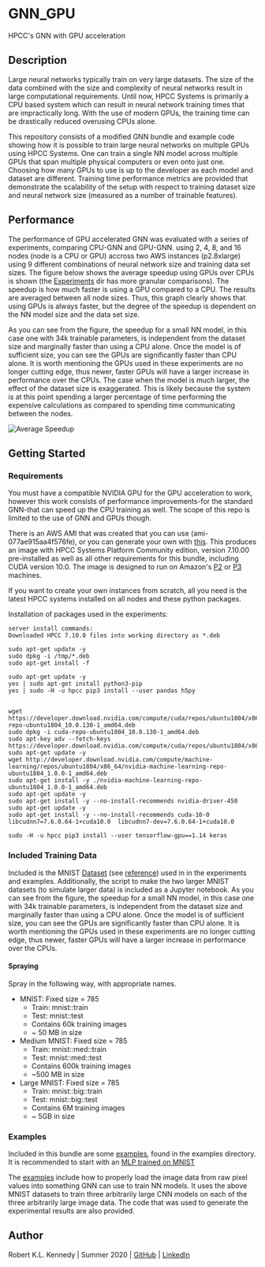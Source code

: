 # GNN_GPU
HPCC's GNN with GPU acceleration


## Description
Large neural networks typically train on very large datasets. 
The size of the data combined with the size and complexity of neural networks result in large computational requirements. 
Until now, HPCC Systems is primarily a CPU based system which can result in neural network training times that are impractically long.
With the use of modern GPUs, the training time can be drastically reduced overusing CPUs alone.

This repository consists of a modified GNN bundle and example code showing how it is possible to train large neural networks on multiple GPUs using HPCC Systems. One can train a single NN model across multiple GPUs that span 
multiple physical computers or even onto just one. Choosing how many GPUs to use is up to the developer as each model and dataset are different. Training time performance metrics are provided that demonstrate
the scalability of the setup with respect to training dataset size and neural network size (measured as a number of trainable features).

## Performance

The performance of GPU accelerated GNN was evaluated with a series of experiments, comparing CPU-GNN and GPU-GNN. using 2, 4, 8, and 16 nodes (node is a CPU or GPU) accross two AWS instances (p2.8xlarge) using 9 different combinations of neural network size and training data set sizes. The figure below shows
the average speedup using GPUs over CPUs is shown (the [Experiments](Experiments/data_analysis/graphs/) dir has more granular comparisons). The speedup is how much faster is using a GPU compared to a CPU. The results are averaged between all node sizes. Thus, this graph clearly shows that using GPUs is always faster, but the degree of the speedup is dependent on the NN model size and the data set size.

As you can see from the figure, the speedup for a small NN model, in this case one with 34k trainable parameters, is independent from the dataset size and marginally faster than using a CPU alone. 
Once the model is of sufficient size, you can see the GPUs are significantly faster than CPU alone. It is worth mentioning the GPUs used in these experiments are no longer cutting edge, thus newer, 
faster GPUs will have a larger increase in performance over the CPUs. The case when the model is much larger, the effect of the dataset size is exaggerated. This is likely because the system is at 
this point spending a larger percentage of time performing the expensive calculations as compared to spending time communicating between the nodes.

![Average Speedup](images/speedup.png)


## Getting Started

### Requirements
You must have a compatible NVIDIA GPU for the GPU acceleration to work, however this work consists of performance improvements-for the standard GNN-that can speed up the CPU training as well. The 
scope of this repo is limited to the use of GNN and GPUs though.


There is an AWS AMI that was created that you can use (ami-077ae915aa4f576fe), or you can generate your own with [this](https://github.com/xwang2713/cloud-image-build). 
This produces an image with HPCC Systems Platform Community edition, version 7.10.00 pre-installed as well as all other requirements for this bundle, including CUDA version 10.0. 
The image is designed to run on Amazon's [P2](https://aws.amazon.com/ec2/instance-types/p2/) or [P3](https://aws.amazon.com/ec2/instance-types/p3/) machines.


If you want to create your own instances from scratch, all you need is the latest HPCC systems installed on all nodes and these python packages.


Installation of packages used in the experiments:

```
server install commands:
Downloaded HPCC 7.10.0 files into working directory as *.deb

sudo apt-get update -y
sudo dpkg -i /tmp/*.deb
sudo apt-get install -f 

sudo apt-get update -y
yes | sudo apt-get install python3-pip
yes | sudo -H -u hpcc pip3 install --user pandas h5py


wget https://developer.download.nvidia.com/compute/cuda/repos/ubuntu1804/x86_64/cuda-repo-ubuntu1804_10.0.130-1_amd64.deb
sudo dpkg -i cuda-repo-ubuntu1804_10.0.130-1_amd64.deb
sudo apt-key adv --fetch-keys https://developer.download.nvidia.com/compute/cuda/repos/ubuntu1804/x86_64/7fa2af80.pub
sudo apt-get update -y
wget http://developer.download.nvidia.com/compute/machine-learning/repos/ubuntu1804/x86_64/nvidia-machine-learning-repo-ubuntu1804_1.0.0-1_amd64.deb
sudo apt-get install -y ./nvidia-machine-learning-repo-ubuntu1804_1.0.0-1_amd64.deb
sudo apt-get update -y
sudo apt-get install -y --no-install-recommends nvidia-driver-450
sudo apt-get update -y
sudo apt-get install -y --no-install-recommends cuda-10-0 libcudnn7=7.6.0.64-1+cuda10.0  libcudnn7-dev=7.6.0.64-1+cuda10.0

sudo -H -u hpcc pip3 install --user tensorflow-gpu==1.14 keras
```


### Included Training Data
Included is the MNIST [Dataset](Datasets/data_files) (see [reference](http://yann.lecun.com/exdb/mnist/)) used in in the experiments and examples. Additionally, the script to make
the two larger MNIST datasets (to simulate larger data) is included as a Jupyter notebook.
As you can see from the figure, the speedup for a small NN model, in this case one with 34k trainable parameters, is independent from the dataset size and marginally faster than using a CPU alone. Once the model is of sufficient size, you can see the GPUs are significantly faster than CPU alone. It is worth mentioning the GPUs used in these experiments are no longer cutting edge, thus newer, faster GPUs will have a larger increase in performance over the CPUs.



#### Spraying
Spray in the following way, with appropriate names.

* MNIST: Fixed size = 785
	* Train: mnist::train
	* Test: mnist::test
	* Contains 60k training images
	* ~ 50 MB in size
* Medium MNIST: Fixed size = 785
	* Train: mnist::med::train
	* Test: mnist::med::test
	* Contains 600k training images
	* ~500 MB in size
* Large MNIST: Fixed size = 785
	* Train: mnist::big::train
	* Test: mnist::big::test
	* Contains 6M training images
	* ~ 5GB in size

### Examples
Included in this bundle are some [examples](examples/), found in the examples directory. It is recommended to start with an [MLP trained on MNIST](examples/mnist_mlp.ecl)


The [examples](examples/) include how to properly load the image data from raw pixel values into something GNN can use to train NN models. It uses the above MNIST datasets 
to train three arbitrarily large CNN models on each of the three arbitrarily large image data. The code that was used to generate the experimental results are also provided.





## Author
Robert K.L. Kennedy | Summer 2020 | [GitHub](https://github.com/robertken) | [LinkedIn](https://www.linkedin.com/in/robertken/)


